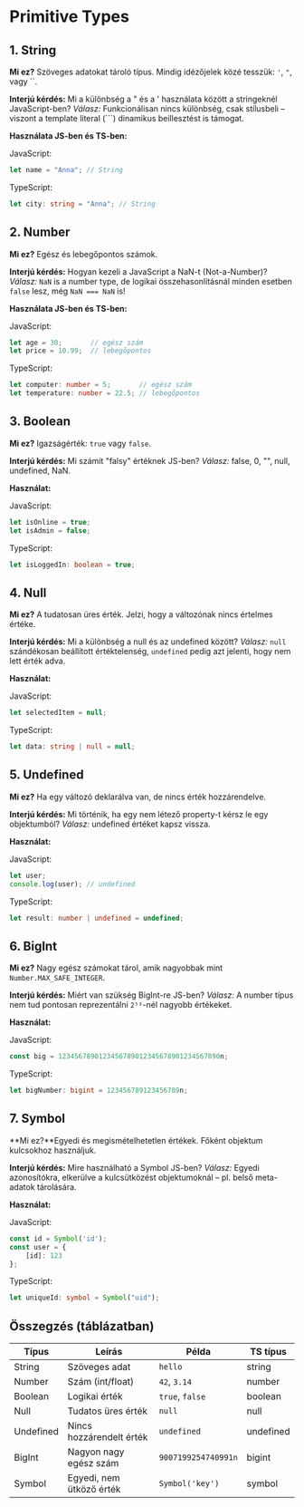 # Primitive Types

## 1. **String**

**Mi ez?** Szöveges adatokat tároló típus. Mindig idézőjelek közé tesszük: `'`, `"`, vagy ``.

**Interjú kérdés:** Mi a különbség a " és a ' használata között a stringeknél JavaScript-ben?
*Válasz:* Funkcionálisan nincs különbség, csak stílusbeli – viszont a template literal (```) dinamikus beillesztést is támogat.

**Használata JS-ben és TS-ben:**

JavaScript:
```js
let name = "Anna"; // String
```

TypeScript:
```ts
let city: string = "Anna"; // String
```


## 2. **Number**

**Mi ez?** Egész és lebegőpontos számok.

**Interjú kérdés:** Hogyan kezeli a JavaScript a NaN-t (Not-a-Number)? *Válasz:*
`NaN` is a number type, de logikai összehasonlításnál minden esetben `false` lesz, még `NaN === NaN` is!

**Használata JS-ben és TS-ben:**

JavaScript:
```js
let age = 30;       // egész szám
let price = 10.99;  // lebegőpontos
```

TypeScript:
```ts
let computer: number = 5;       // egész szám
let temperature: number = 22.5; // lebegőpontos
```

## 3. **Boolean**

**Mi ez?** Igazságérték: `true` vagy `false`.

**Interjú kérdés:** Mi számít "falsy" értéknek JS-ben? *Válasz:*
false, 0, "", null, undefined, NaN.

**Használat:**

JavaScript:
```js
let isOnline = true;
let isAdmin = false;
```

TypeScript:
```ts
let isLoggedIn: boolean = true;
```

## 4. **Null**

**Mi ez?** A tudatosan üres érték. Jelzi, hogy a változónak nincs értelmes értéke.

**Interjú kérdés:** Mi a különbség a null és az undefined között?
_Válasz:_ `null` szándékosan beállított értéktelenség, `undefined` pedig azt jelenti, hogy nem lett érték adva.

**Használat:**

JavaScript:
```js
let selectedItem = null;
```

TypeScript:
```ts
let data: string | null = null;
```

## 5. **Undefined**

**Mi ez?** Ha egy változó deklarálva van, de nincs érték hozzárendelve.

**Interjú kérdés:** Mi történik, ha egy nem létező property-t kérsz le egy objektumból?
_Válasz:_ undefined értéket kapsz vissza.

**Használat:**

JavaScript:
```js
let user;
console.log(user); // undefined
```

TypeScript:
```ts
let result: number | undefined = undefined;
```

## 6. **BigInt**

**Mi ez?** Nagy egész számokat tárol, amik nagyobbak mint `Number.MAX_SAFE_INTEGER`.

**Interjú kérdés:** Miért van szükség BigInt-re JS-ben?
_Válasz:_ A number típus nem tud pontosan reprezentálni `2⁵³`-nél nagyobb értékeket.

**Használat:**

JavaScript:
```js
const big = 1234567890123456789012345678901234567890n;
```

TypeScript:
```ts
let bigNumber: bigint = 123456789123456789n;
```

## 7. **Symbol**

**Mi ez?**Egyedi és megismételhetetlen értékek. Főként objektum kulcsokhoz használjuk.

**Interjú kérdés:** Mire használható a Symbol JS-ben?
_Válasz:_ Egyedi azonosítókra, elkerülve a kulcsütközést objektumoknál – pl. belső meta-adatok tárolására.

**Használat:**

JavaScript:
```js
const id = Symbol('id');
const user = {
    [id]: 123
};
```

TypeScript:
```ts
let uniqueId: symbol = Symbol("uid");
```

## Összegzés (táblázatban)

| Típus |	Leírás	| Példa | 	TS típus  |
|-------|----------|-------|------------|
| String	| Szöveges adat |	`hello`	| string     |
| Number |	Szám (int/float) |	`42`, `3.14` | 	number    |
| Boolean |	Logikai érték |	`true`, `false`	| boolean    |
| Null	| Tudatos üres érték |	`null` | 	null      |
| Undefined	| Nincs hozzárendelt érték |	`undefined`	| undefined  |
| BigInt |	Nagyon nagy egész szám	| `9007199254740991n` |	bigint |
| Symbol |	Egyedi, nem ütköző érték |	`Symbol('key')` |	symbol |